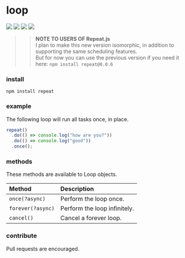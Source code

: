 # loop

![](https://badgen.net/npm/v/repeat?color=grey)
![](https://badgen.net/npm/dw/repeat)
![](https://badgen.net/packagephobia/install/repeat?color=055ff3)
![](https://badgen.net/badge/code%20style/prettier/ff51bc)

> > **NOTE TO USERS OF Repeat.js**  
> > I plan to make this new version isomorphic, in addition to supporting the same scheduling features.  
> > But for now you can use the previous version if you need it here: `npm install repeat@0.0.6`

### install

`npm install repeat`

### example

The following loop will run all tasks once, in place.

```javascript
repeat()
  .do(() => console.log("how are you?"))
  .do(() => console.log("good"))
  .once();
```

### methods

These methods are available to Loop objects.

| Method            | Description                  |
| :---------------- | :--------------------------- |
| `once(?async)`    | Perform the loop once.       |
| `forever(?async)` | Perform the loop infinitely. |
| `cancel()`        | Cancel a forever loop.       |

### contribute

Pull requests are encouraged.
